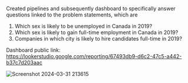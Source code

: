 Created pipelines and subsequently dashboard to specifically answer questions linked to the problem statements, which are
1) Which sex is likely to be unemployed in Canada in 2019?
2) Which sex is likely to gain full-time employment in Canada in 2019?
3) Companies in which city is likely to hire candidates full-time in 2019?


Dashboard public link:
https://lookerstudio.google.com/reporting/67493db9-d6c2-47c5-a442-b37c7d203aac

![Screenshot 2024-03-31 213615](https://github.com/yuxiangl6/zoomcamp24/assets/143888207/a2a30e43-e08b-47cb-950f-0592b90c9aab)
